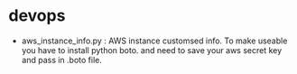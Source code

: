 # devops
- aws_instance_info.py : AWS instance customsed info. To make useable you have to install python boto. and need to save your aws secret key and pass in .boto file. 
